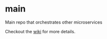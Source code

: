 # main
Main repo that orchestrates other microservices

Checkout the [wiki](https://github.com/nittapp/main/wiki) for more details.

